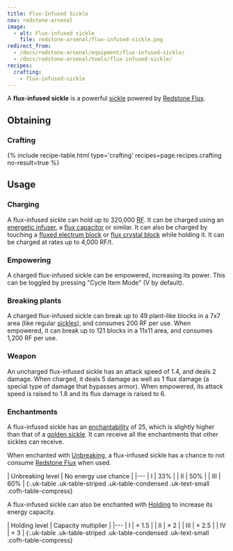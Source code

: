 ```yaml
---
title: Flux-Infused Sickle
nav: redstone-arsenal
image:
  - alt: Flux-infused sickle
    file: redstone-arsenal/flux-infused-sickle.png
redirect_from:
  - /docs/redstone-arsenal/equipment/flux-infused-sickle/
  - /docs/redstone-arsenal/tools/flux-infused-sickle/
recipes:
  crafting:
    - flux-infused-sickle
---
```


A **flux-infused sickle** is a powerful [sickle](/docs/tf-sickles/) powered by
[Redstone Flux](/docs/redstone-flux/).


Obtaining
---------

### Crafting
{% include recipe-table.html type='crafting' recipes=page.recipes.crafting no-result=true %}


Usage
-----

### Charging
A flux-infused sickle can hold up to 320,000 [RF](/docs/redstone-flux/). It can
be charged using an [energetic infuser](/docs/energetic-infuser/), a [flux
capacitor](/docs/flux-capacitor/) or similar. It can also be charged by touching
a [fluxed electrum block](/docs/fluxed-electrum-block/) or [flux crystal
block](/docs/flux-crystal-block) while holding it. It can be charged at rates up
to 4,000 RF/t.

### Empowering
A charged flux-infused sickle can be empowered, increasing its power. This can
be toggled by pressing "Cycle Item Mode" (V by default).

### Breaking plants
A charged flux-infused sickle can break up to 49 plant-like blocks in a 7x7 area
(like regular [sickles](/docs/tf-sickles/)), and consumes 200 RF per use. When
empowered, it can break up to 121 blocks in a 11x11 area, and consumes 1,200 RF
per use.

### Weapon
An uncharged flux-infused sickle has an attack speed of 1.4, and deals 2 damage.
When charged, it deals 5 damage as well as 1 flux damage (a special type of
damage that bypasses armor). When empowered, its attack speed is raised to 1.8
and its flux damage is raised to 6.

### Enchantments
A flux-infused sickle has an
[enchantability](https://minecraft.gamepedia.com/Enchantability) of 25, which is
slightly higher than that of a [golden sickle](/docs/tf-sickles/). It can
receive all the enchantments that other sickles can receive.

When enchanted with [Unbreaking](https://minecraft.gamepedia.com/Unbreaking), a
flux-infused sickle has a chance to not consume [Redstone
Flux](/docs/redstone-flux/) when used.

| Unbreaking level | No energy use chance |
|---
| I | 33% |
| II | 50% |
| III | 60% |
{:.uk-table .uk-table-striped .uk-table-condensed .uk-text-small .cofh-table-compress}

A flux-infused sickle can also be enchanted with [Holding](/docs/holding/) to
increase its energy capacity.

| Holding level | Capacity multiplier |
|---
| I | × 1.5 |
| II | × 2 |
| III | × 2.5 |
| IV | × 3 |
{:.uk-table .uk-table-striped .uk-table-condensed .uk-text-small .cofh-table-compress}
